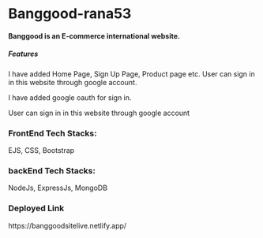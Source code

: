 # Banggood-rana53
<h4>Banggood is an E-commerce international website. </h4>
<h5>Features</h5>
<p>I have added Home Page, Sign Up Page, Product page etc.
User can sign in in this website through google account.</p>
<p>I have added google oauth for sign in.</p>
<p>User can sign in in this website through google account</p>

<h3>FrontEnd Tech Stacks:</h3>
<p>EJS, CSS, Bootstrap</p>
<h3>backEnd Tech Stacks:</h3>
<p>NodeJs, ExpressJs, MongoDB</p>

<h3>Deployed Link</h3>
<p>https://banggoodsitelive.netlify.app/</p>
